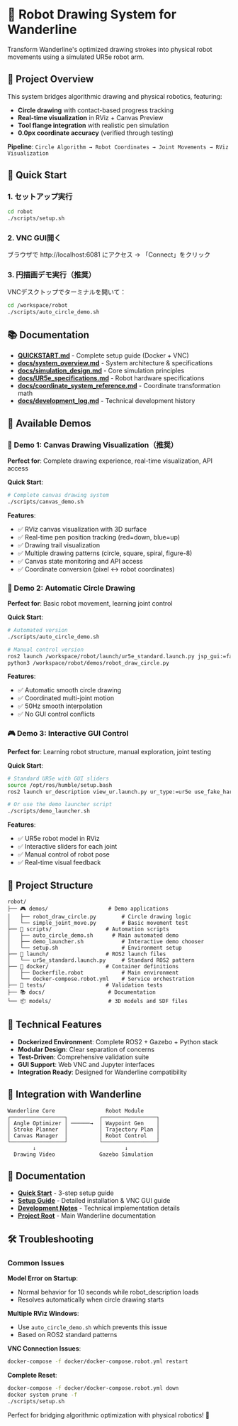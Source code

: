# 🤖 Robot Drawing System for Wanderline

Transform Wanderline's optimized drawing strokes into physical robot movements using a simulated UR5e robot arm.

## 🎯 Project Overview

This system bridges algorithmic drawing and physical robotics, featuring:
- **Circle drawing** with contact-based progress tracking
- **Real-time visualization** in RViz + Canvas Preview
- **Tool flange integration** with realistic pen simulation  
- **0.0px coordinate accuracy** (verified through testing)

**Pipeline**: `Circle Algorithm → Robot Coordinates → Joint Movements → RViz Visualization`

## 🚀 Quick Start

### 1. セットアップ実行
```bash
cd robot
./scripts/setup.sh
```

### 2. VNC GUI開く  
ブラウザで http://localhost:6081 にアクセス → 「Connect」をクリック

### 3. 円描画デモ実行（推奨）
VNCデスクトップでターミナルを開いて：
```bash
cd /workspace/robot
./scripts/auto_circle_demo.sh
```

## 📚 Documentation

- **[QUICKSTART.md](QUICKSTART.md)** - Complete setup guide (Docker + VNC)
- **[docs/system_overview.md](docs/system_overview.md)** - System architecture & specifications
- **[docs/simulation_design.md](docs/simulation_design.md)** - Core simulation principles
- **[docs/UR5e_specifications.md](docs/UR5e_specifications.md)** - Robot hardware specifications
- **[docs/coordinate_system_reference.md](docs/coordinate_system_reference.md)** - Coordinate transformation math
- **[docs/development_log.md](docs/development_log.md)** - Technical development history

## 🎯 Available Demos

### 🎨 Demo 1: Canvas Drawing Visualization（推奨）

**Perfect for**: Complete drawing experience, real-time visualization, API access

**Quick Start**:
```bash
# Complete canvas drawing system
./scripts/canvas_demo.sh
```

**Features**:
- ✅ RViz canvas visualization with 3D surface
- ✅ Real-time pen position tracking (red=down, blue=up)
- ✅ Drawing trail visualization
- ✅ Multiple drawing patterns (circle, square, spiral, figure-8)
- ✅ Canvas state monitoring and API access
- ✅ Coordinate conversion (pixel ↔ robot coordinates)

### 🎨 Demo 2: Automatic Circle Drawing

**Perfect for**: Basic robot movement, learning joint control

**Quick Start**:
```bash
# Automated version
./scripts/auto_circle_demo.sh

# Manual control version
ros2 launch /workspace/robot/launch/ur5e_standard.launch.py jsp_gui:=false use_rviz:=true
python3 /workspace/robot/demos/robot_draw_circle.py
```

**Features**:
- ✅ Automatic smooth circle drawing
- ✅ Coordinated multi-joint motion  
- ✅ 50Hz smooth interpolation
- ✅ No GUI control conflicts

### 🎮 Demo 3: Interactive GUI Control

**Perfect for**: Learning robot structure, manual exploration, joint testing

**Quick Start**:
```bash
# Standard UR5e with GUI sliders
source /opt/ros/humble/setup.bash
ros2 launch ur_description view_ur.launch.py ur_type:=ur5e use_fake_hardware:=true launch_rviz:=true

# Or use the demo launcher script
./scripts/demo_launcher.sh
```

**Features**:
- ✅ UR5e robot model in RViz
- ✅ Interactive sliders for each joint
- ✅ Manual control of robot pose
- ✅ Real-time visual feedback

## 📁 Project Structure

```
robot/
├── 🎮 demos/                   # Demo applications
│   ├── robot_draw_circle.py        # Circle drawing logic
│   └── simple_joint_move.py        # Basic movement test
├── 🚀 scripts/                 # Automation scripts
│   ├── auto_circle_demo.sh      # Main automated demo
│   ├── demo_launcher.sh            # Interactive demo chooser
│   └── setup.sh                    # Environment setup
├── 🔧 launch/                  # ROS2 launch files
│   └── ur5e_standard.launch.py     # Standard ROS2 pattern
├── 🐳 docker/                  # Container definitions
│   ├── Dockerfile.robot            # Main environment
│   └── docker-compose.robot.yml    # Service orchestration
├── 🧪 tests/                   # Validation tests
├── 📚 docs/                    # Documentation
└── 📦 models/                  # 3D models and SDF files
```

## 🔧 Technical Features

- **Dockerized Environment**: Complete ROS2 + Gazebo + Python stack
- **Modular Design**: Clear separation of concerns
- **Test-Driven**: Comprehensive validation suite
- **GUI Support**: Web VNC and Jupyter interfaces
- **Integration Ready**: Designed for Wanderline compatibility

## 🤝 Integration with Wanderline

```
Wanderline Core                Robot Module
┌─────────────────┐          ┌─────────────────┐
│ Angle Optimizer │ ──────→  │ Waypoint Gen    │
│ Stroke Planner  │          │ Trajectory Plan │
│ Canvas Manager  │          │ Robot Control   │
└─────────────────┘          └─────────────────┘
        ↓                            ↓
  Drawing Video              Gazebo Simulation
```

## 📖 Documentation

- **[Quick Start](QUICKSTART.md)** - 3-step setup guide
- **[Setup Guide](docs/SETUP.md)** - Detailed installation & VNC GUI guide
- **[Development Notes](docs/memo.md)** - Technical implementation details
- **[Project Root](../README.md)** - Main Wanderline documentation

## 🛠️ Troubleshooting

### Common Issues

**Model Error on Startup**:
- Normal behavior for 10 seconds while robot_description loads
- Resolves automatically when circle drawing starts

**Multiple RViz Windows**:
- Use `auto_circle_demo.sh` which prevents this issue
- Based on ROS2 standard patterns

**VNC Connection Issues**:
```bash
docker-compose -f docker/docker-compose.robot.yml restart
```

**Complete Reset**:
```bash
docker-compose -f docker/docker-compose.robot.yml down
docker system prune -f
./scripts/setup.sh
```

Perfect for bridging algorithmic optimization with physical robotics! 🚀
